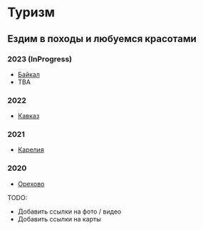 # Туризм
## Ездим в походы и любуемся красотами 

### 2023 (InProgress)
- [Байкал](Байкал%202023)
- TBA

### 2022
- [Кавказ](Кавказ%202022)

### 2021
- [Карелия](Карелия%202021)

### 2020
- [Орехово](Орехово%202020)

TODO:
- Добавить ссылки на фото / видео
- Добавить ссылки на карты 
